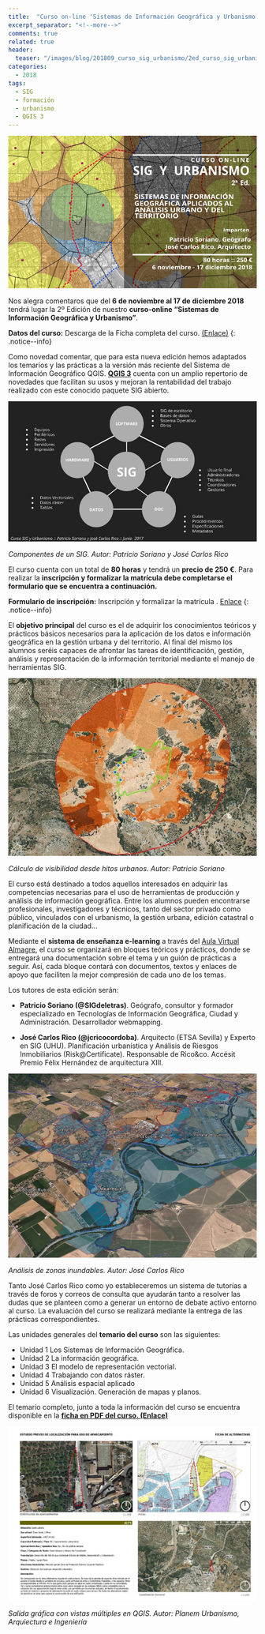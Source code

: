 ```yaml
---
title:  "Curso on-line 'Sistemas de Información Geográfica y Urbanismo' 2ª Edición"
excerpt_separator: "<!--more-->"
comments: true
related: true
header:
  teaser: "/images/blog/201809_curso_sig_urbanismo/2ed_curso_sig_urbanismo.png" 
categories: 
  - 2018
tags:
  - SIG
  - formación
  - urbanismo
  - QGIS 3
---
```


![Flayer Geowebinar](/images/blog/201809_curso_sig_urbanismo/2ed_curso_sig_urbanismo.png)

Nos alegra comentaros que del **6 de noviembre al 17 de diciembre 2018** tendrá lugar la 2º Edición de nuestro **curso-online “Sistemas de Información Geográfica y Urbanismo”**.

**Datos del curso:** Descarga de la Ficha completa del curso. [(Enlace)](/images/blog/201809_curso_sig_urbanismo/ficha_2ed_curso_sig_urbanismo_almagre_2018.pdf)
{: .notice--info}

Como novedad comentar, que para esta nueva edición hemos adaptados los temarios y las prácticas a la versión más reciente del Sistema de Información Geográfico QGIS. [**QGIS 3**](https://www.qgis.org/es/site/forusers/download.html) cuenta con un amplio repertorio de novedades que facilitan su usos y mejoran la rentabilidad del trabajo realizado con este conocido paquete SIG abierto.

![Componentes de un SIG](/images/blog/201809_curso_sig_urbanismo/sistema_sig.jpg)

*Componentes de un SIG. Autor: Patricio Soriano y José Carlos Rico*

El curso cuenta con un total de **80 horas**  y tendrá un **precio de 250 €**. Para realizar la **inscripción y formalizar la matrícula debe completarse el formulario que se encuentra a continuación.**

**Formulario de inscripción:** Inscripción y formalizar la matrícula . [Enlace](http://bit.ly/curso_sigurbanisno)
{: .notice--info}


El **objetivo principal** del curso es el de adquirir los conocimientos teóricos y prácticos básicos necesarios para la aplicación de los datos e información geográfica en la gestión urbana y del territorio. Al final del mismo los alumnos seréis capaces de afrontar las tareas de identificación, gestión, análisis y representación de la información territorial mediante el manejo de herramientas SIG. 

![Cálculo de visibilidad desde hitos urbanos](/images/blog/201809_curso_sig_urbanismo/visibilidad.jpg)

*Cálculo de visibilidad desde hitos urbanos. Autor: Patricio Soriano*

El curso está destinado a todos aquellos interesados en adquirir las competencias necesarias para el uso de herramientas de producción y análisis de información geográfica. Entre los alumnos pueden encontrarse  profesionales, investigadores y técnicos, tanto del sector privado como público, vinculados con el urbanismo, la gestión urbana, edición catastral o planificación de la ciudad...

Mediante el **sistema de enseñanza e-learning** a través del [Aula Virtual Almagre](http://www.almagre.es), el curso se organizará en bloques teóricos y prácticos, donde se entregará una documentación sobre el tema y un guión de prácticas a seguir. Así, cada bloque contará con documentos, textos y enlaces de apoyo que faciliten la mejor compresión de cada uno de los temas.

Los tutores de esta edición serán:

- **Patricio Soriano (@SIGdeletras)**. Geógrafo, consultor y formador especializado en Tecnologías de Información Geográfica, Ciudad y Administración. Desarrollador webmapping.

- **José Carlos Rico (@jcricocordoba)**. Arquitecto (ETSA Sevilla) y Experto en SIG (UHU). Planificación urbanística y Análisis de Riesgos Inmobiliarios (Risk@Certificate). Responsable de Rico&co. Accésit Premio Félix Hernández de arquitectura XIII.

![Análisis de zonas inundables. Autor: José Carlos Rico](/images/blog/201809_curso_sig_urbanismo/zonas_inundables_jc.jpg)

*Análisis de zonas inundables. Autor: José Carlos Rico*

Tanto José Carlos Rico como yo estableceremos un sistema de tutorías a través de foros y correos de consulta que ayudarán tanto a resolver las dudas que se planteen como a generar un entorno de debate activo entorno al curso. La evaluación del curso se realizará mediante la entrega de las prácticas correspondientes.

Las unidades generales del **temario del curso** son las siguientes:

- Unidad 1 Los Sistemas de Información Geográfica.
- Unidad 2 La información geográfica.
- Unidad 3 El modelo de representación vectorial.
- Unidad 4 Trabajando con datos ráster.
- Unidad 5 Análisis espacial aplicado
- Unidad 6 Visualización. Generación de mapas y planos.

El temario completo, junto a toda la información del curso se encuentra disponible en la [**ficha en PDF del curso. (Enlace)**](/images/blog/201809_curso_sig_urbanismo/ficha_2ed_curso_sig_urbanismo_almagre_2018.pdf)

![Salida gráfica con vistas múltiples en QGIS](/images/blog/201809_curso_sig_urbanismo/alternativas.jpg)

*Salida gráfica con vistas múltiples en QGIS. Autor: Planem Urbanismo, Arquiectura e Ingeniería*

